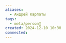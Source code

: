 ```yaml
---
aliases:
  - Андрей Карпаты
tags:
  - meta/person👤
created: 2024-12-10 10:30
connected:
---
```





